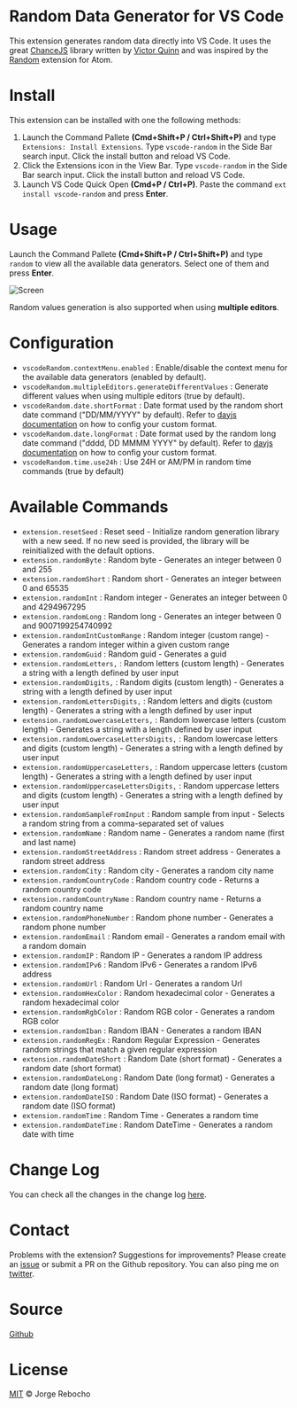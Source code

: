 # Random Data Generator for VS Code

This extension generates random data directly into VS Code.
It uses the great [ChanceJS](http://chancejs.com/) library written by [Victor Quinn](https://www.victorquinn.com/) and was inspired by the [Random](https://atom.io/packages/random) extension for Atom.

# Install

This extension can be installed with one the following methods:

1. Launch the Command Pallete **(Cmd+Shift+P / Ctrl+Shift+P)** and type `Extensions: Install Extensions`. Type `vscode-random` in the Side Bar search input. Click the install button and reload VS Code.
2. Click the Extensions icon in the View Bar. Type `vscode-random` in the Side Bar search input. Click the install button and reload VS Code.
3. Launch VS Code Quick Open **(Cmd+P / Ctrl+P)**. Paste the command `ext install vscode-random` and press **Enter**.

# Usage

Launch the Command Pallete **(Cmd+Shift+P / Ctrl+Shift+P)** and type `random` to view all the available data generators. Select one of them and press **Enter**.

![Screen](https://raw.githubusercontent.com/jrebocho/vscode-random/main/images/vscode-random-screen.gif)

Random values generation is also supported when using **multiple editors**.

# Configuration

* `vscodeRandom.contextMenu.enabled` : Enable/disable the context menu for the available data generators (enabled by default).
* `vscodeRandom.multipleEditors.generateDifferentValues` : Generate different values when using multiple editors (true by default).
* `vscodeRandom.date.shortFormat` : Date format used by the random short date command ("DD/MM/YYYY" by default). Refer to [dayjs documentation](https://day.js.org/docs/en/display/format) on how to config your custom format.
* `vscodeRandom.date.longFormat` : Date format used by the random long date command ("dddd, DD MMMM YYYY" by default). Refer to [dayjs documentation](https://day.js.org/docs/en/display/format) on how to config your custom format.
* `vscodeRandom.time.use24h` : Use 24H or AM/PM in random time commands (true by default)

# Available Commands

* `extension.resetSeed` : Reset seed - Initialize random generation library with a new seed. If no new seed is provided, the library will be reinitialized with the default options.
* `extension.randomByte` : Random byte - Generates an integer between 0 and 255
* `extension.randomShort` : Random short - Generates an integer between 0 and 65535
* `extension.randomInt` : Random integer - Generates an integer between 0 and 4294967295
* `extension.randomLong` : Random long - Generates an integer between 0 and 9007199254740992
* `extension.randomIntCustomRange` : Random integer (custom range) - Generates a random integer within a given custom range
* `extension.randomGuid` : Random guid - Generates a guid
* `extension.randomLetters,` : Random letters (custom length) - Generates a string with a length defined by user input
* `extension.randomDigits,` : Random digits (custom length) - Generates a string with a length defined by user input
* `extension.randomLettersDigits,` : Random letters and digits (custom length) - Generates a string with a length defined by user input
* `extension.randomLowercaseLetters,` : Random lowercase letters (custom length) - Generates a string with a length defined by user input
* `extension.randomLowercaseLettersDigits,` : Random lowercase letters and digits (custom length) - Generates a string with a length defined by user input
* `extension.randomUppercaseLetters,` : Random uppercase letters (custom length) - Generates a string with a length defined by user input
* `extension.randomUppercaseLettersDigits,` : Random uppercase letters and digits (custom length) - Generates a string with a length defined by user input
* `extension.randomSampleFromInput` : Random sample from input - Selects a random string from a comma-separated set of values
* `extension.randomName` : Random name - Generates a random name (first and last name)
* `extension.randomStreetAddress` : Random street address - Generates a random street address
* `extension.randomCity` : Random city - Generates a random city name
* `extension.randomCountryCode` : Random country code - Returns a random country code
* `extension.randomCountryName` : Random country name - Returns a random country name
* `extension.randomPhoneNumber` : Random phone number - Generates a random phone number
* `extension.randomEmail` : Random email - Generates a random email with a random domain
* `extension.randomIP` : Random IP - Generates a random IP address
* `extension.randomIPv6` : Random IPv6 - Generates a random IPv6 address
* `extension.randomUrl` : Random Url - Generates a random Url
* `extension.randomHexColor` : Random hexadecimal color - Generates a random hexadecimal color
* `extension.randomRgbColor` : Random RGB color - Generates a random RGB color
* `extension.randomIban` : Random IBAN - Generates a random IBAN
* `extension.randomRegEx` : Random Regular Expression - Generates random strings that match a given regular expression
* `extension.randomDateShort` : Random Date (short format) - Generates a random date (short format)
* `extension.randomDateLong` : Random Date (long format) - Generates a random date (long format)
* `extension.randomDateISO` : Random Date (ISO format) - Generates a random date (ISO format)
* `extension.randomTime` : Random Time - Generates a random time
* `extension.randomDateTime` : Random DateTime - Generates a random date with time

# Change Log

You can check all the changes in the change log [here](CHANGELOG.md).

# Contact

Problems with the extension? Suggestions for improvements? Please create an [issue](https://github.com/jrebocho/vscode-random/issues) or submit a PR on the Github repository. You can also ping me on [twitter](https://www.twitter.com/jrebocho).

# Source

[Github](https://github.com/jrebocho/vscode-random)

# License

[MIT](LICENSE) &copy; Jorge Rebocho

